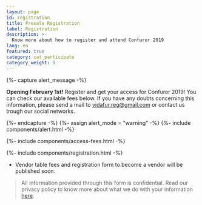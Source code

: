 ```yaml
---
layout: page
id: registration
title: Presale Registration
label: Registration
description: >-
  Know more about how to register and attend Confuror 2019
lang: en
featured: true
category: cat_participate
category_weight: 0
---
```


{%- capture alert_message -%}
  <p><b>Opening February 1st!</b> Register and get your access for Confuror 2019! You can check our available fees below. If you have any doubts concerning this information, please send a mail to <a href="mailto:vidafur.reg@gmail.com">vidafur.reg@gmail.com</a> or contact us trough our social networks.</p>
{%- endcapture -%}
{%- assign alert_mode = "warning" -%}
{%- include components/alert.html -%}

{%- include components/access-fees.html -%}

{%- include components/registration.html -%}

- Vendor table fees and registration form to become a vendor will be published soon.

> All information provided through this form is confidential. Read our privacy policy to know more about what we do with your information [here](/en/about/privacy/).